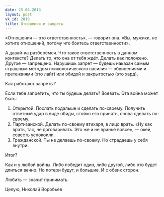 ```yaml
---
date: 25.04.2013
layout: post
vk_id: 2019
title: Отношения и запреты
---
```


«Отношения — это ответственность», — говорит она. «Вы, мужики, не хотите отношений, потому что боитесь ответственности».

А давай-ка разберёмся. Что такое ответственность в данном контексте? Делать то, что она от тебя ждёт. Делать как положено. Другое — запрещено. Нарушишь запрет — будешь наказан самым страшным методом психологического насилия — обвинениями и претензиями (это лайт) или обидой и закрытостью (это хард).

Как работают запреты?

Если тебе запретить, что ты будешь делать? Воевать. Эта война может быть:
1) Открытой. Послать подальше и сделать по-своему. Получить ответный удар в виде обиды, стойко его принять, снова сделать по-своему.
2) Партизанской. Делать по-своему втихаря, в лицо врать. «Ну как врать, так, не договаривать. Это же и не враньё вовсе», — окей, совесть успокоили.
3) Гражданской. Ты не делаешь по-своему. Но страдаешь у себя внутри.

Итог?

Как и у любой войны. Либо победит один, либо другой, либо это будет длиться вечно. Но потери будут, и большие. И с обеих сторон.

Любить — значит принимать.

Целую,
Николай Воробьёв
